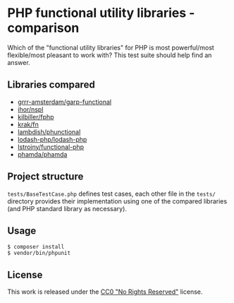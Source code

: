# PHP functional utility libraries - comparison

Which of the "functional utility libraries" for PHP is
most powerful/most flexible/most pleasant to work with?
This test suite should help find an answer.

## Libraries compared

* [grrr-amsterdam/garp-functional](https://github.com/grrr-amsterdam/garp-functional)
* [ihor/nspl](https://github.com/ihor/nspl)
* [kilbiller/fphp](https://github.com/kilbiller/fphp)
* [krak/fn](https://github.com/krakphp/fn)
* [lambdish/phunctional](https://github.com/Lambdish/phunctional)
* [lodash-php/lodash-php](https://github.com/lodash-php/lodash-php)
* [lstrojny/functional-php](https://github.com/lstrojny/functional-php)
* [phamda/phamda](https://github.com/mpajunen/phamda)

## Project structure

`tests/BaseTestCase.php` defines test cases, each other file in the `tests/` directory
provides their implementation using one of the compared libraries
(and PHP standard library as necessary).

## Usage

```
$ composer install
$ vendor/bin/phpunit
```

## License

This work is released under the
[CC0 "No Rights Reserved"](https://creativecommons.org/share-your-work/public-domain/cc0/)
license.

